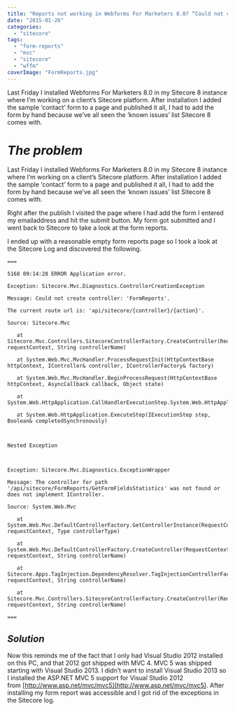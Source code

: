 ```yaml
---
title: "Reports not working in Webforms For Marketers 8.0? “Could not create controller: 'FormReports'”"
date: "2015-01-26"
categories: 
  - "sitecore"
tags: 
  - "form-reports"
  - "mvc"
  - "sitecore"
  - "wffm"
coverImage: "FormReports.jpg"
---
```


Last Friday I installed Webforms For Marketers 8.0 in my Sitecore 8 instance where I’m working on a client’s Sitecore platform. After installation I added the sample ‘contact’ form to a page and published it all, I had to add the form by hand because we’ve all seen the ‘known issues’ list Sitecore 8 comes with.

# _The problem_

Last Friday I installed Webforms For Marketers 8.0 in my Sitecore 8 instance where I’m working on a client’s Sitecore platform. After installation I added the sample ‘contact’ form to a page and published it all, I had to add the form by hand because we’ve all seen the ‘known issues’ list Sitecore 8 comes with.

Right after the publish I visited the page where I had add the form I entered my emailaddress and hit the submit button. My form got submitted and I went back to Sitecore to take a look at the form reports.

I ended up with a reasonable empty form reports page so I took a look at the Sitecore Log and discovered the following.

```
===

5168 09:14:28 ERROR Application error.

Exception: Sitecore.Mvc.Diagnostics.ControllerCreationException

Message: Could not create controller: 'FormReports'.

The current route url is: 'api/sitecore/{controller}/{action}'.

Source: Sitecore.Mvc

   at Sitecore.Mvc.Controllers.SitecoreControllerFactory.CreateController(RequestContext requestContext, String controllerName)

   at System.Web.Mvc.MvcHandler.ProcessRequestInit(HttpContextBase httpContext, IController& controller, IControllerFactory& factory)

   at System.Web.Mvc.MvcHandler.BeginProcessRequest(HttpContextBase httpContext, AsyncCallback callback, Object state)

   at System.Web.HttpApplication.CallHandlerExecutionStep.System.Web.HttpApplication.IExecutionStep.Execute()

   at System.Web.HttpApplication.ExecuteStep(IExecutionStep step, Boolean& completedSynchronously)

 

Nested Exception

 

Exception: Sitecore.Mvc.Diagnostics.ExceptionWrapper

Message: The controller for path '/api/sitecore/FormReports/GetFormFieldsStatistics' was not found or does not implement IController.

Source: System.Web.Mvc

   at System.Web.Mvc.DefaultControllerFactory.GetControllerInstance(RequestContext requestContext, Type controllerType)

   at System.Web.Mvc.DefaultControllerFactory.CreateController(RequestContext requestContext, String controllerName)

   at Sitecore.Apps.TagInjection.DependencyResolver.TagInjectionControllerFactory.CreateController(RequestContext requestContext, String controllerName)

   at Sitecore.Mvc.Controllers.SitecoreControllerFactory.CreateController(RequestContext requestContext, String controllerName)

===
```

## _Solution_

Now this reminds me of the fact that I only had Visual Studio 2012 installed on this PC, and that 2012 got shipped with MVC 4. MVC 5 was shipped starting with Visual Studio 2013. I didn’t want to install Visual Studio 2013 so I installed the ASP.NET MVC 5 support for Visual Studio 2012 from [http://www.asp.net/mvc/mvc5](http://www.asp.net/mvc/mvc5). After installing my form report was accessible and I got rid of the exceptions in the Sitecore log.
